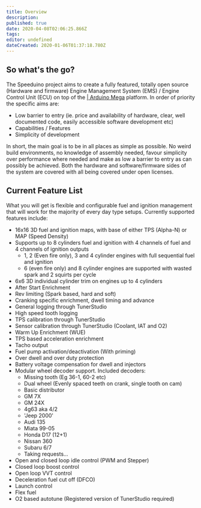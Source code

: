 ```yaml
---
title: Overview
description: 
published: true
date: 2020-04-08T02:06:25.866Z
tags: 
editor: undefined
dateCreated: 2020-01-06T01:37:18.780Z
---
```


So what's the go?
-----------------

The Speeduino project aims to create a fully featured, totally open source (Hardware and firmware) Engine Management System (EMS) / Engine Control Unit (ECU) on top of the [| Arduino Mega](http://arduino.cc/en/Main/arduinoBoardMega2560) platform. In order of priority the specific aims are:

-   Low barrier to entry (ie. price and availability of hardware, clear, well documented code, easily accessible software development etc)
-   Capabilities / Features
-   Simplicity of development

In short, the main goal is to be in all places as simple as possible. No weird build environments, no knowledge of assembly needed, favour simplicity over performance where needed and make as low a barrier to entry as can possibly be achieved. Both the hardware and software/firmware sides of the system are covered with all being covered under open licenses.

Current Feature List
--------------------

What you will get is flexible and configurable fuel and ignition management that will work for the majority of every day type setups. Currently supported features include:

-   16x16 3D fuel and ignition maps, with base of either TPS (Alpha-N) or MAP (Speed Density)
-   Supports up to 8 cylinders fuel and ignition with 4 channels of fuel and 4 channels of ignition outputs
    -   1, 2 (Even fire only), 3 and 4 cylinder engines with full sequential fuel and ignition
    -   6 (even fire only) and 8 cylinder engines are supported with wasted spark and 2 squirts per cycle
-   6x6 3D individual cylinder trim on engines up to 4 cylinders
-   After Start Enrichment
-   Rev limiting (Spark based, hard and soft)
-   Cranking specific enrichment, dwell timing and advance
-   General logging through TunerStudio
-   High speed tooth logging
-   TPS calibration through TunerStudio
-   Sensor calibration through TunerStudio (Coolant, IAT and O2)
-   Warm Up Enrichment (WUE)
-   TPS based acceleration enrichment
-   Tacho output
-   Fuel pump activation/deactivation (With priming)
-   Over dwell and over duty protection
-   Battery voltage compensation for dwell and injectors
-   Modular wheel decoder support. Included decoders:
    -   Missing tooth (Eg 36-1, 60-2 etc)
    -   Dual wheel (Evenly spaced teeth on crank, single tooth on cam)
    -   Basic distributor
    -   GM 7X
    -   GM 24X
    -   4g63 aka 4/2
    -   'Jeep 2000'
    -   Audi 135
    -   Miata 99-05
    -   Honda D17 (12+1)
    -   Nissan 360
    -   Subaru 6/7
    -   Taking requests...
-   Open and closed loop idle control (PWM and Stepper)
-   Closed loop boost control
-   Open loop VVT control
-   Deceleration fuel cut off (DFCO)
-   Launch control
-   Flex fuel
-   O2 based autotune (Registered version of TunerStudio required)
